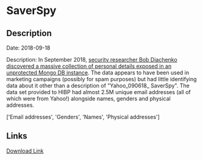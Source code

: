 # SaverSpy

## Description

Date: 2018-09-18

Description:
In September 2018, <a href="https://www.linkedin.com/pulse/another-e-marketing-database-11-million-records-bob-diachenko/" target="_blank" rel="noopener">security researcher Bob Diachenko discovered a massive collection of personal details exposed in an unprotected Mongo DB instance</a>. The data appears to have been used in marketing campaigns (possibly for spam purposes) but had little identifying data about it other than a description of &quot;Yahoo_090618_ SaverSpy&quot;. The data set provided to HIBP had almost 2.5M unique email addresses (all of which were from Yahoo!) alongside names, genders and physical addresses.


['Email addresses', 'Genders', 'Names', 'Physical addresses']

## Links

[Download Link](https://link-to.net/1229997/873.8571266228497/dynamic/?r=aHR0cHM6Ly93d3cubWVkaWFmaXJlLmNvbS92aWV3L2JMYWNBOXQ0VHdNUnNSVi8vZmlsZQ==)